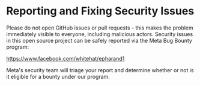 # Reporting and Fixing Security Issues

Please do not open GitHub issues or pull requests - this makes the problem immediately visible to everyone, including malicious actors. Security issues in this open source project can be safely reported via the Meta Bug Bounty program:

https://www.facebook.com/whitehat/epharand1

Meta's security team will triage your report and determine whether or not is it eligible for a bounty under our program.
